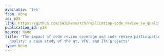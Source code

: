 ```yaml
---
available: 'Yes'
from: None
id: p28
link: https://github.com/SAILResearch/replication-code_review_sw_quality
publication_id: p28
source: None
title: 'The impact of code review coverage and code review participation on software
  quality: a case study of the qt, VTK, and ITK projects'
type: None
---
```

